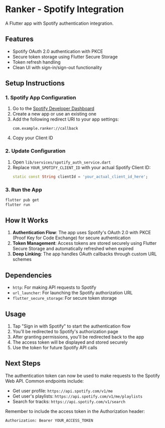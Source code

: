 # Ranker - Spotify Integration

A Flutter app with Spotify authentication integration.

## Features

- Spotify OAuth 2.0 authentication with PKCE
- Secure token storage using Flutter Secure Storage
- Token refresh handling
- Clean UI with sign-in/sign-out functionality

## Setup Instructions

### 1. Spotify App Configuration

1. Go to the [Spotify Developer Dashboard](https://developer.spotify.com/dashboard)
2. Create a new app or use an existing one
3. Add the following redirect URI to your app settings:
   ```
   com.example.ranker://callback
   ```
4. Copy your Client ID

### 2. Update Configuration

1. Open `lib/services/spotify_auth_service.dart`
2. Replace `YOUR_SPOTIFY_CLIENT_ID` with your actual Spotify Client ID:
   ```dart
   static const String clientId = 'your_actual_client_id_here';
   ```

### 3. Run the App

```bash
flutter pub get
flutter run
```

## How It Works

1. **Authentication Flow**: The app uses Spotify's OAuth 2.0 with PKCE (Proof Key for Code Exchange) for secure authentication
2. **Token Management**: Access tokens are stored securely using Flutter Secure Storage and automatically refreshed when expired
3. **Deep Linking**: The app handles OAuth callbacks through custom URL schemes

## Dependencies

- `http`: For making API requests to Spotify
- `url_launcher`: For launching the Spotify authorization URL
- `flutter_secure_storage`: For secure token storage

## Usage

1. Tap "Sign in with Spotify" to start the authentication flow
2. You'll be redirected to Spotify's authorization page
3. After granting permissions, you'll be redirected back to the app
4. The access token will be displayed and stored securely
5. Use the token for future Spotify API calls

## Next Steps

The authentication token can now be used to make requests to the Spotify Web API. Common endpoints include:

- Get user profile: `https://api.spotify.com/v1/me`
- Get user's playlists: `https://api.spotify.com/v1/me/playlists`
- Search for tracks: `https://api.spotify.com/v1/search`

Remember to include the access token in the Authorization header:
```
Authorization: Bearer YOUR_ACCESS_TOKEN
```
